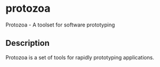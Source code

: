 # protozoa
Protozoa - A toolset for software prototyping

## Description
Protozoa is a set of tools for rapidly prototyping applications.
